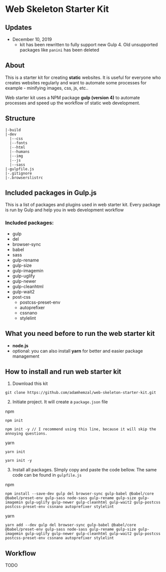 # Web Skeleton Starter Kit

## Updates
- December 10, 2019
  - kit has been rewritten to fully support new Gulp 4. Old unsupported packages like `panini` has been deleted 

## About
This is a starter kit for creating **static** websites. It is useful for everyone who creates websites regularly and want to automate some processes for example - minifying images, css, js, etc..

Web starter kit uses a NPM package **gulp (version 4)** to automate processes and speed up the workflow of static web development.

## Structure

```
|-build
|-dev
  |--css
  |--fonts
  |--html
  |--humans
  |--img
  |--js
  |--sass
|-gulpfile.js
|-.gitignore
|-.browserslistrc
```

## Included packages in Gulp.js
This is a list of packages and plugins used in web starter kit. Every package is run by Gulp and help you in web development workflow

### Included packages:
- gulp
- del
- browser-sync
- babel
- sass
- gulp-rename
- gulp-size
- gulp-imagemin
- gulp-uglify
- gulp-newer
- gulp-cleanhtml
- gulp-wait2
- post-css
  - postcss-preset-env
  - autoprefixer
  - cssnano
  - stylelint

## What you need before to run the web starter kit
- **node.js**
- optional: you can also install **yarn** for better and easier package management

## How to install and run web starter kit
1) Download this kit

  ```
  git clone https://github.com/adamhemzal/web-skeleton-starter-kit.git
  ```

2) Initiate project. It will create a `package.json` file

  npm

  ```
  npm init

  npm init -y // I recommend using this line, because it will skip the annoying questions.
  ```

  yarn

  ```
  yarn init

  yarn init -y
  ```  

3) Install all packages. SImply copy and paste the code bellow. The same code can be found in `gulpfile.js`

  npm

  ```
  npm install --save-dev gulp del browser-sync gulp-babel @babel/core @babel/preset-env gulp-sass node-sass gulp-rename gulp-size gulp-imagemin gulp-uglify gulp-newer gulp-cleanhtml gulp-wait2 gulp-postcss postcss-preset-env cssnano autoprefixer stylelint 
  ```

  yarn

  ```
  yarn add --dev gulp del browser-sync gulp-babel @babel/core @babel/preset-env gulp-sass node-sass gulp-rename gulp-size gulp-imagemin gulp-uglify gulp-newer gulp-cleanhtml gulp-wait2 gulp-postcss postcss-preset-env cssnano autoprefixer stylelint
  ```

## Workflow
TODO
